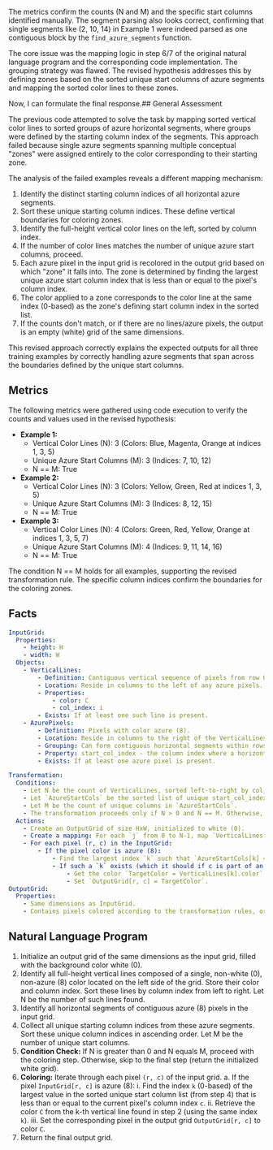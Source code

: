 The metrics confirm the counts (N and M) and the specific start columns identified manually. The segment parsing also looks correct, confirming that single segments like (2, 10, 14) in Example 1 were indeed parsed as one contiguous block by the `find_azure_segments` function.

The core issue was the mapping logic in step 6/7 of the original natural language program and the corresponding code implementation. The grouping strategy was flawed. The revised hypothesis addresses this by defining zones based on the sorted unique start columns of azure segments and mapping the sorted color lines to these zones.

Now, I can formulate the final response.## General Assessment

The previous code attempted to solve the task by mapping sorted vertical color lines to sorted groups of azure horizontal segments, where groups were defined by the starting column index of the segments. This approach failed because single azure segments spanning multiple conceptual "zones" were assigned entirely to the color corresponding to their starting zone.

The analysis of the failed examples reveals a different mapping mechanism:
1.  Identify the distinct starting column indices of all horizontal azure segments.
2.  Sort these unique starting column indices. These define vertical boundaries for coloring zones.
3.  Identify the full-height vertical color lines on the left, sorted by column index.
4.  If the number of color lines matches the number of unique azure start columns, proceed.
5.  Each azure pixel in the input grid is recolored in the output grid based on which "zone" it falls into. The zone is determined by finding the largest unique azure start column index that is less than or equal to the pixel's column index.
6.  The color applied to a zone corresponds to the color line at the same index (0-based) as the zone's defining start column index in the sorted list.
7.  If the counts don't match, or if there are no lines/azure pixels, the output is an empty (white) grid of the same dimensions.

This revised approach correctly explains the expected outputs for all three training examples by correctly handling azure segments that span across the boundaries defined by the unique start columns.

## Metrics

The following metrics were gathered using code execution to verify the counts and values used in the revised hypothesis:

*   **Example 1:**
    *   Vertical Color Lines (N): 3 (Colors: Blue, Magenta, Orange at indices 1, 3, 5)
    *   Unique Azure Start Columns (M): 3 (Indices: 7, 10, 12)
    *   N == M: True
*   **Example 2:**
    *   Vertical Color Lines (N): 3 (Colors: Yellow, Green, Red at indices 1, 3, 5)
    *   Unique Azure Start Columns (M): 3 (Indices: 8, 12, 15)
    *   N == M: True
*   **Example 3:**
    *   Vertical Color Lines (N): 4 (Colors: Green, Red, Yellow, Orange at indices 1, 3, 5, 7)
    *   Unique Azure Start Columns (M): 4 (Indices: 9, 11, 14, 16)
    *   N == M: True

The condition N == M holds for all examples, supporting the revised transformation rule. The specific column indices confirm the boundaries for the coloring zones.

## Facts


```yaml
InputGrid:
  Properties:
    - height: H
    - width: W
  Objects:
    - VerticalLines:
        - Definition: Contiguous vertical sequence of pixels from row 0 to H-1, all having the same color C, where C is not white (0) and not azure (8).
        - Location: Reside in columns to the left of any azure pixels.
        - Properties:
            - color: C
            - col_index: i
        - Exists: If at least one such line is present.
    - AzurePixels:
        - Definition: Pixels with color azure (8).
        - Location: Reside in columns to the right of the VerticalLines.
        - Grouping: Can form contiguous horizontal segments within rows.
        - Property: start_col_index - the column index where a horizontal segment begins.
        - Exists: If at least one azure pixel is present.

Transformation:
  Conditions:
    - Let N be the count of VerticalLines, sorted left-to-right by col_index.
    - Let `AzureStartCols` be the sorted list of unique start_col_index values from all horizontal azure segments.
    - Let M be the count of unique columns in `AzureStartCols`.
    - The transformation proceeds only if N > 0 and N == M. Otherwise, the output is a white grid.
  Actions:
    - Create an OutputGrid of size HxW, initialized to white (0).
    - Create a mapping: For each `j` from 0 to N-1, map `VerticalLines[j].color` to the zone defined by `AzureStartCols[j]`.
    - For each pixel (r, c) in the InputGrid:
        - If the pixel color is azure (8):
            - Find the largest index `k` such that `AzureStartCols[k] <= c`.
            - If such a `k` exists (which it should if c is part of an azure segment and N==M>0):
                - Get the color `TargetColor = VerticalLines[k].color`.
                - Set `OutputGrid[r, c] = TargetColor`.
OutputGrid:
  Properties:
    - Same dimensions as InputGrid.
    - Contains pixels colored according to the transformation rules, or is all white if conditions are not met.
```


## Natural Language Program

1.  Initialize an output grid of the same dimensions as the input grid, filled with the background color white (0).
2.  Identify all full-height vertical lines composed of a single, non-white (0), non-azure (8) color located on the left side of the grid. Store their color and column index. Sort these lines by column index from left to right. Let N be the number of such lines found.
3.  Identify all horizontal segments of contiguous azure (8) pixels in the input grid.
4.  Collect all unique starting column indices from these azure segments. Sort these unique column indices in ascending order. Let M be the number of unique start columns.
5.  **Condition Check:** If N is greater than 0 and N equals M, proceed with the coloring step. Otherwise, skip to the final step (return the initialized white grid).
6.  **Coloring:** Iterate through each pixel `(r, c)` of the input grid.
    a.  If the pixel `InputGrid[r, c]` is azure (8):
        i.  Find the index `k` (0-based) of the largest value in the sorted unique start column list (from step 4) that is less than or equal to the current pixel's column index `c`.
        ii. Retrieve the color `C` from the k-th vertical line found in step 2 (using the same index `k`).
        iii. Set the corresponding pixel in the output grid `OutputGrid[r, c]` to color `C`.
7.  Return the final output grid.